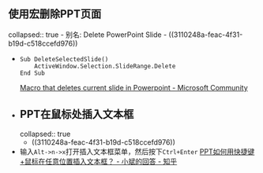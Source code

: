 ## 使用宏删除PPT页面
collapsed:: true
	- 别名: Delete PowerPoint Slide
	- ((3110248a-feac-4f31-b19d-c518ccefd976))
- ```vba
  Sub DeleteSelectedSlide()
      ActiveWindow.Selection.SlideRange.Delete
  End Sub
  ```
  [Macro that deletes current slide in Powerpoint - Microsoft Community](https://answers.microsoft.com/en-us/msoffice/forum/all/macro-that-deletes-current-slide-in-powerpoint/44c75a60-5e40-4072-8049-052cf130e7b2)
- ## PPT在鼠标处插入文本框
  collapsed:: true
	- ((3110248a-feac-4f31-b19d-c518ccefd976))
- 输入`Alt->n->x`打开插入文本框菜单，然后按下`Ctrl+Enter` [PPT如何用快捷键+鼠标在任意位置插入文本框？ - 小斌的回答 - 知乎](https://www.zhihu.com/question/331836017/answer/729850666)